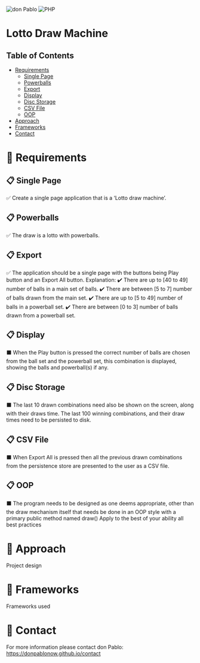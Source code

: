  ![don Pablo](https://donpablonow.github.io/assets/img/signature.png)
 ![PHP](https://www.craiglotter.co.za/wp-content/uploads/2014/08/php-banner-strip.jpg)
 
# Lotto Draw Machine

## Table of Contents

  * [Requirements](#📢-requirements)
    * [Single Page](#📋-single-page)
    * [Powerballs](#📋-powerballs)
    * [Export](#📋-export)
    * [Display](#📋-display)
    * [Disc Storage](#📋-disc-storage)
    * [CSV File](#📋-csv-file)
    * [OOP](#📋-oop)
  * [Approach](#📢-approach)
  * [Frameworks](#📢-frameworks)
  * [Contact](#📢-contact)

# 📢 Requirements

## 📋 Single Page

✅ Create a single page application that is a ‘Lotto draw machine’.

## 📋 Powerballs

✅ The draw is a lotto with powerballs. 

## 📋 Export

✅ The application should be a single page with the buttons being Play button and an Export All button. Explanation: 
    ✔️  There are up to [40 to 49] number of balls in a main set of balls. 
    ✔️  There are between [5 to 7] number of balls drawn from the main set. 
    ✔️  There are up to [5 to 49] number of balls in a powerball set. 
    ✔️  There are between [0 to 3] number of balls drawn from a powerball set. 

## 📋 Display

⬛ When the Play button is pressed the correct number of balls are chosen from the ball set and the powerball set, this combination is displayed, showing the balls and powerball(s) if any. 

## 📋 Disc Storage

⬛ The last 10 drawn combinations need also be shown on the screen, along with their draws time. The last 100 winning combinations, and their draw times need to be persisted to disk. 

## 📋 CSV File

⬛ When Export All is pressed then all the previous drawn combinations from the persistence store are presented to the user as a CSV file. 

## 📋 OOP

⬛ The program needs to be designed as one deems appropriate, other than the draw mechanism itself that needs be done in an OOP style with a primary public method named draw() 
Apply to the best of your ability all best practices 

# 📢 Approach

Project design

# 📢 Frameworks

Frameworks used

# 📢 Contact

For more information please contact don Pablo: https://donpablonow.github.io/contact
